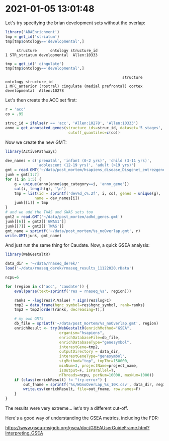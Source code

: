 # 2021-01-05 13:01:48

Let's try specifying the brian development sets without the overlap:

```r
library('ABAEnrichment')
tmp = get_id('striatum')
tmp[tmp$ontology=='developmental',]
```

```
     structure      ontology structure_id
1 STR_striatum developmental  Allen:10333
```

```r
tmp = get_id(' cingulate')
tmp[tmp$ontology=='developmental',]
```

```
                                                    structure      ontology structure_id
1 MFC_anterior (rostral) cingulate (medial prefrontal) cortex developmental  Allen:10278
```

Let's then create the ACC set first:

```r
r = 'acc'
co = .95

struc_id = ifelse(r == 'acc', 'Allen:10278', 'Allen:10333') 
anno = get_annotated_genes(structure_ids=struc_id, dataset='5_stages', 
                            cutoff_quantiles=c(co))
```

Now we create the new GMT:

```r
library(ActivePathways)

dev_names = c('prenatal', 'infant (0-2 yrs)', 'child (3-11 yrs)',
              'adolescent (12-19 yrs)', 'adult (>19 yrs)')
gmt = read.GMT('~/data/post_mortem/hsapiens_disease_Disgenet_entrezgene.gmt')
junk = gmt[1:7]
for (i in 1:5) {
    g = unique(anno[anno$age_category==i, 'anno_gene'])
    cat(i, length(g), '\n')
    tmp = list(id = sprintf('dev%d_c%.2f', i, co), genes = unique(g),
             name = dev_names[i])
    junk[[i]] = tmp
}
# and we add the TWAS and GWAS sets too
gmt2 = read.GMT('~/data/post_mortem/adhd_genes.gmt')
junk[[6]] = gmt2[['GWAS1']]
junk[[7]] = gmt2[['TWAS']]
gmt_name = sprintf('~/data/post_mortem/%s_noOverlap.gmt', r)
write.GMT(junk, gmt_name)
```

And just run the same thing for Caudate. Now, a quick GSEA analysis:

```r
library(WebGestaltR)

data_dir = '~/data/rnaseq_derek/'
load('~/data/rnaseq_derek/rnaseq_results_11122020.rData')

ncpu=6

for (region in c('acc', 'caudate')) {
    eval(parse(text=sprintf('res = rnaseq_%s', region)))

    ranks = -log(res$P.Value) * sign(res$logFC)
    tmp2 = data.frame(hgnc_symbol=res$hgnc_symbol, rank=ranks)
    tmp2 = tmp2[order(ranks, decreasing=T),]

    # my own GMTs
    db_file = sprintf('~/data/post_mortem/%s_noOverlap.gmt', region)
    enrichResult <- try(WebGestaltR(enrichMethod="GSEA",
                        organism="hsapiens",
                        enrichDatabaseFile=db_file,
                        enrichDatabaseType="genesymbol",
                        interestGene=tmp2,
                        outputDirectory = data_dir,
                        interestGeneType="genesymbol",
                        sigMethod="top", topThr=150000,
                        minNum=3, projectName=project_name,
                        isOutput=F, isParallel=T,
                        nThreads=ncpu, perNum=10000, maxNum=1000))
    if (class(enrichResult) != "try-error") {
        out_fname = sprintf('%s/WGnoOverLap_%s_10K.csv', data_dir, region)
        write.csv(enrichResult, file=out_fname, row.names=F)
    }
}
```

The results were very extreme... let's try a different cut-off.

Here's a good way of understanding the GSEA metrics, including the FDR:

https://www.gsea-msigdb.org/gsea/doc/GSEAUserGuideFrame.html?Interpreting_GSEA
